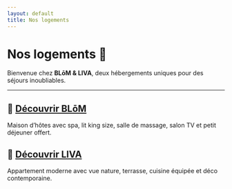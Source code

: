 ```yaml
---
layout: default
title: Nos logements
---
```


# Nos logements 🌿

Bienvenue chez **BLōM & LIVA**, deux hébergements uniques pour des séjours inoubliables.

---

## 🔹 [Découvrir BLōM](/blom)
Maison d’hôtes avec spa, lit king size, salle de massage, salon TV et petit déjeuner offert.

## 🔹 [Découvrir LIVA](/liva)
Appartement moderne avec vue nature, terrasse, cuisine équipée et déco contemporaine.
